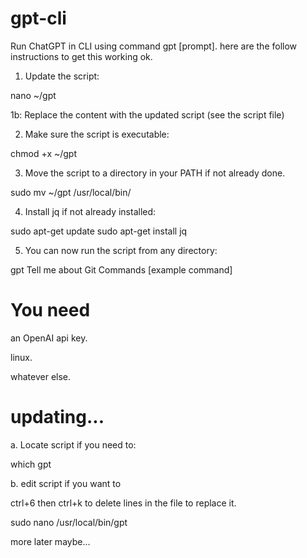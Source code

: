 # gpt-cli
Run ChatGPT in CLI using command gpt [prompt]. here are the follow instructions to get this working ok. 

1. Update the script:

nano ~/gpt

1b: Replace the content with the updated script (see the script file)

2. Make sure the script is executable:

chmod +x ~/gpt

3. Move the script to a directory in your PATH if not already done. 

sudo mv ~/gpt /usr/local/bin/

4. Install jq if not already installed:

sudo apt-get update
sudo apt-get install jq

5. You can now run the script from any directory:

gpt Tell me about Git Commands [example command]

# You need

an OpenAI api key. 

linux. 

whatever else. 

# updating... 

a. Locate script if you need to: 

which gpt

b. edit script if you want to 

ctrl+6 then ctrl+k to delete lines in the file to replace it. 

sudo nano /usr/local/bin/gpt

more later maybe... 
